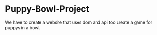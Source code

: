 # Puppy-Bowl-Project
We have to create a website that uses dom and api too create a game for puppys in a bowl.
